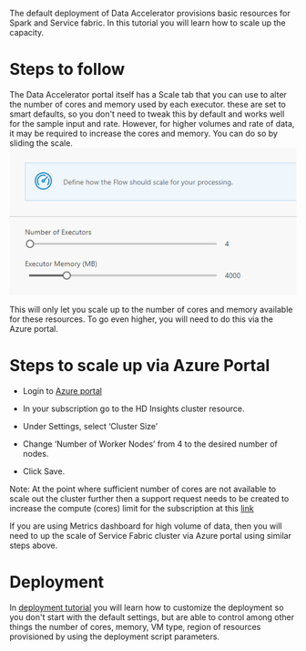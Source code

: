 The default deployment of Data Accelerator provisions basic resources for Spark and Service fabric. In this tutorial you will learn how to scale up the capacity.

# Steps to follow
The Data Accelerator portal itself has a Scale tab that you can use to alter the number of cores and memory used by each executor. these are set to smart defaults, so you don't need to tweak this by default and works well for the sample input and rate. However, for higher volumes and rate of data, it may be required to increase the cores and memory. You can do so by sliding the scale. <br/>
![Scale](./tutorials/images/scale.PNG)

This will only let you scale up to the number of cores and memory available for these resources. To go even higher, you will need to do this via the Azure portal. 

# Steps to scale up via Azure Portal

- Login to [Azure portal](https://portal.azure.com)

- In your subscription go to the HD Insights cluster resource.
- Under Settings, select ‘Cluster Size’
- Change ‘Number of Worker Nodes’ from 4 to the desired number of nodes.
- Click Save.

Note: At the point where sufficient number of cores are not available to scale out the cluster further then a support request needs to be created to increase the compute (cores) limit for the subscription at this [link](https://ms.portal.azure.com/#blade/Microsoft_Azure_Support/HelpAndSupportBlade/overview)

If you are using Metrics dashboard for high volume of data, then you will need to up the scale of Service Fabric cluster via Azure portal using similar steps above.

# Deployment
In [deployment tutorial](Arm-Parameters) you will learn how to customize the deployment so you don't start with the default settings, but are able to control among other things the number of cores, memory, VM type, region of resources provisioned by using the deployment script parameters. 
